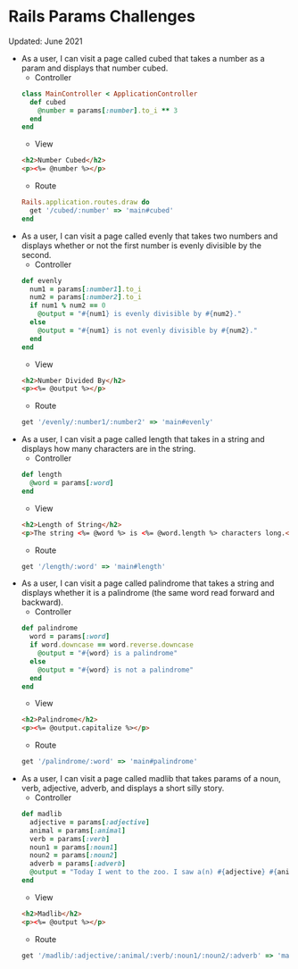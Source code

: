 # Rails Params Challenges
Updated: June 2021

- As a user, I can visit a page called cubed that takes a number as a param and displays that number cubed.
  - Controller
  ```ruby
  class MainController < ApplicationController
    def cubed
      @number = params[:number].to_i ** 3
    end
  end
  ```
  - View
  ```html
  <h2>Number Cubed</h2>
  <p><%= @number %></p>
  ```
  - Route
  ```ruby
  Rails.application.routes.draw do
    get '/cubed/:number' => 'main#cubed'
  end
  ```
- As a user, I can visit a page called evenly that takes two numbers and displays whether or not the first number is evenly divisible by the second.
  - Controller
  ```ruby
  def evenly
    num1 = params[:number1].to_i
    num2 = params[:number2].to_i
    if num1 % num2 == 0
      @output = "#{num1} is evenly divisible by #{num2}."
    else
      @output = "#{num1} is not evenly divisible by #{num2}."
    end
  end
  ```
  - View
  ```html
  <h2>Number Divided By</h2>
  <p><%= @output %></p>
  ```
  - Route
  ```ruby
  get '/evenly/:number1/:number2' => 'main#evenly'
  ```
- As a user, I can visit a page called length that takes in a string and displays how many characters are in the string.
  - Controller
  ```ruby
  def length
    @word = params[:word]
  end
  ```
  - View
  ```html
  <h2>Length of String</h2>
  <p>The string <%= @word %> is <%= @word.length %> characters long.</p>
  ```
  - Route
  ```ruby
  get '/length/:word' => 'main#length'
  ```
- As a user, I can visit a page called palindrome that takes a string and displays whether it is a palindrome (the same word read forward and backward).
  - Controller
  ```ruby
  def palindrome
    word = params[:word]
    if word.downcase == word.reverse.downcase
      @output = "#{word} is a palindrome"
    else
      @output = "#{word} is not a palindrome"
    end
  end
  ```
  - View
  ```html
  <h2>Palindrome</h2>
  <p><%= @output.capitalize %></p>
  ```
  - Route
  ```ruby
  get '/palindrome/:word' => 'main#palindrome'
  ```
- As a user, I can visit a page called madlib that takes params of a noun, verb, adjective, adverb, and displays a short silly story.
  - Controller
  ```ruby
  def madlib
    adjective = params[:adjective]
    animal = params[:animal]
    verb = params[:verb]
    noun1 = params[:noun1]
    noun2 = params[:noun2]
    adverb = params[:adverb]
    @output = "Today I went to the zoo. I saw a(n) #{adjective} #{animal} #{verb} up and down in its #{noun1}. It was eating a lot of #{noun2} and making really #{adverb} noises."
  end
  ```
  - View
  ```html
  <h2>Madlib</h2>
  <p><%= @output %></p>
  ```
  - Route
  ```ruby
  get '/madlib/:adjective/:animal/:verb/:noun1/:noun2/:adverb' => 'main#madlib'
  ```

